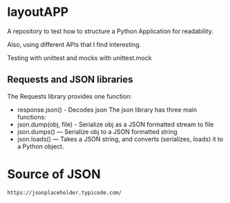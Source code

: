 # layoutAPP
A repository to test how to structure a Python Application for readability.

Also, using different APIs that I find interesting.

Testing with unittest and mocks with unittest.mock

## Requests and JSON libraries
The Requests library provides one function:
- response.json() - Decodes json
The json library has three main functions:
- json.dump(obj, file) - Serialize obj as a JSON formatted stream to file
- json.dumps() — Serialize obj to a JSON formatted string
- json.loads() — Takes a JSON string, and converts (serializes, loads) it to a Python object.

# Source of JSON
`https://jsonplaceholder.typicode.com/`